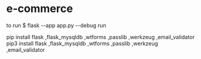 # e-commerce
to run
$ flask --app app.py --debug run




pip install flask ,flask_mysqldb ,wtforms ,passlib ,werkzeug ,email_validator
pip3 install flask ,flask_mysqldb ,wtforms ,passlib ,werkzeug ,email_validator


